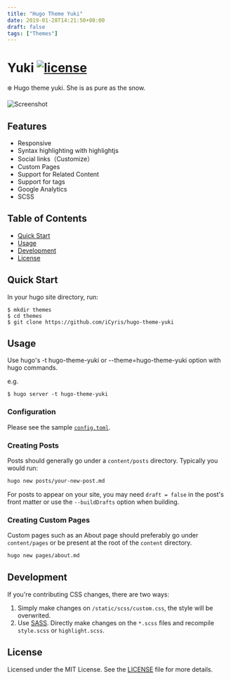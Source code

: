 ```yaml
---
title: "Hugo Theme Yuki"
date: 2019-01-28T14:21:50+08:00
draft: false
tags: ["Themes"]
---
```


# Yuki [![license](https://img.shields.io/github/license/mashape/apistatus.svg)](https://github.com/iCyris/hugo-theme-yuki/blob/master/LICENSE)

❄️ Hugo theme yuki. She is as pure as the snow.

![Screenshot](https://raw.githubusercontent.com/iCyris/hugo-theme-yuki/master/images/screenshot.png)

## Features

* Responsive
* Syntax highlighting with highlightjs
* Social links（Customize）
* Custom Pages
* Support for Related Content
* Support for tags
* Google Analytics
* SCSS

## Table of Contents

* [Quick Start](#quick-start)
* [Usage](#usage)
* [Development](#development)
* [License](#license)

## Quick Start

In your hugo site directory, run:

```shell
$ mkdir themes
$ cd themes
$ git clone https://github.com/iCyris/hugo-theme-yuki
```

## Usage

Use hugo's -t hugo-theme-yuki or --theme=hugo-theme-yuki option with hugo commands. 

e.g.

```shell
$ hugo server -t hugo-theme-yuki
```

### Configuration

Please see the sample [`config.toml`](https://github.com/iCyris/hugo-theme-yuki/tree/master/exampleSite/config.toml).

### Creating Posts

Posts should generally go under a `content/posts` directory. Typically you would run:

````sh
hugo new posts/your-new-post.md
````

For posts to appear on your site, you may need `draft = false` in the post's front matter or use the `--buildDrafts` option when building.

### Creating Custom Pages

Custom pages such as an About page should preferably go under `content/pages` or be present at the root of the `content` directory.

````sh
hugo new pages/about.md
````

## Development

If you're contributing CSS changes, there are two ways: 

1. Simply make changes on `/static/scss/custom.css`, the style will be overwrited.
2. Use [SASS](https://sass-lang.com/). Directly make changes on the `*.scss` files and recompile `style.scss` or `highlight.scss`.

## License

Licensed under the MIT License. See the [LICENSE](https://github.com/iCyris/hugo-theme-yuki/blob/master/LICENSE) file for more details.







